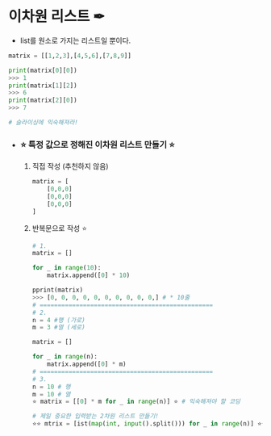 # 이차원 리스트 ✒

- list를 원소로 가지는 리스트일 뿐이다.

```python
matrix = [[1,2,3],[4,5,6],[7,8,9]]

print(matrix[0][0])
>>> 1
print(matrix[1][2])
>>> 6
print(matrix[2][0])
>>> 7

# 슬라이싱에 익숙해져라!
```

- ### ⭐ 특정 값으로 정해진 이차원 리스트 만들기 ⭐

  1. 직접 작성 (추천하지 않음)

     ```python
     matrix = [
         [0,0,0]
         [0,0,0]
         [0,0,0]
     ]
     ```

  2. 반복문으로 작성 ⭐

     ```python
     # 1.
     matrix = []
     
     for _ in range(10):
         matrix.append([0] * 10)
     
     pprint(matrix)
     >>> [0, 0, 0, 0, 0, 0, 0, 0, 0, 0,] # * 10줄
     # ================================================
     # 2.
     n = 4 #행 (가로)
     m = 3 #열 (세로)
     
     matrix = []
     
     for _ in range(n):
         matrix.append([0] * m)
     # ================================================
     # 3.
     n = 10 # 행
     m = 10 # 열
     ⭐ matrix = [[0] * m for _ in range(n)] ⭐ # 익숙해져야 할 코딩
     
     # 제일 중요한 입력받는 2차원 리스트 만들기!
     ⭐⭐ mtrix = [ist(map(int, input().split())) for _ in range(n)] ⭐⭐
     
     ```
  
     